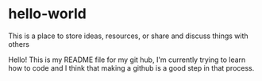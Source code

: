 # hello-world
This is a place to store ideas, resources, or share and discuss things with others

Hello! This is my README file for my git hub, I'm currently trying to learn how to code and I think that making a github is a good step in that process. 
